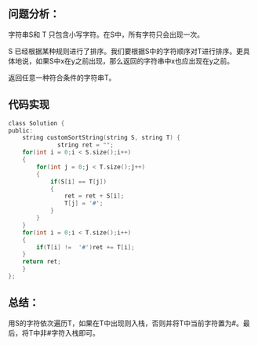 ## 问题分析：
字符串S和 T 只包含小写字符。在S中，所有字符只会出现一次。

S 已经根据某种规则进行了排序。我们要根据S中的字符顺序对T进行排序。更具体地说，如果S中x在y之前出现，那么返回的字符串中x也应出现在y之前。

返回任意一种符合条件的字符串T。
## 代码实现
```c
class Solution {
public:
    string customSortString(string S, string T) {
        	  string ret = "";
    for(int i = 0;i < S.size();i++)
    {
        for(int j = 0;j < T.size();j++)
        {
            if(S[i] == T[j])
            {
                ret = ret + S[i];
                T[j] = '#';
            }
        }
    }
    for(int i = 0;i < T.size();i++)
    {
        if(T[i] !=  '#')ret += T[i];
    }
    return ret;
    }
};
```
## 总结：
用S的字符依次遍历T，如果在T中出现则入栈，否则并将T中当前字符置为#。最后，将T中非#字符入栈即可。
